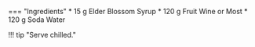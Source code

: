 === "Ingredients"
    * 15 g Elder Blossom Syrup
    * 120 g Fruit Wine or Most
    * 120 g Soda Water

!!! tip "Serve chilled."
